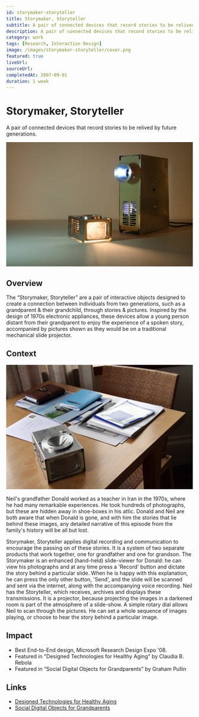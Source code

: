 ```yaml
---
id: storymaker-storyteller
title: Storymaker, Storyteller
subtitle: A pair of connected devices that record stories to be relived by future generations.
description: A pair of connected devices that record stories to be relived by future generations.
category: work
tags: [Research, Interaction Design]
image: /images/storymaker-storyteller/cover.png
featured: true
liveUrl: 
sourceUrl: 
completedAt: 2007-09-01
duration: 1 week
---
```


# Storymaker, Storyteller

A pair of connected devices that record stories to be relived by future generations.

![Pair of devices](/images/storymaker-storyteller/story-together.webp)

## Overview

The “Storymaker, Storyteller” are a pair of interactive objects designed to create a connection between individuals from two generations, such as a grandparent & their grandchild, through stories & pictures. Inspired by the design of 1970s electronic appliances, these devices allow a young person distant from their grandparent to enjoy the experience of a spoken story, accompanied by pictures shown as they would be on a traditional mechanical slide projector.

## Context

![Storymaker](/images/storymaker-storyteller/story-table.webp)

Neil's grandfather Donald worked as a teacher in Iran in the 1970s, where he had many remarkable experiences. He took hundreds of photographs, but these are hidden away in shoe-boxes in his attic. Donald and Neil are both aware that when Donald is gone, and with him the stories that lie behind these images, any detailed narrative of this episode from the family's history will be all but lost.

Storymaker, Storyteller applies digital recording and communication to encourage the passing on of these stories. It is a system of two separate products that work together, one for grandfather and one for grandson. The Storymaker is an enhanced (hand-held) slide-viewer for Donald: he can view his photographs and at any time press a 'Record' button and dictate the story behind a particular slide. When he is happy with this explanation, he can press the only other button, 'Send', and the slide will be scanned and sent via the internet, along with the accompanying voice recording. Neil has the Storyteller, which receives, archives and displays these transmissions. It is a projector, because projecting the images in a darkened room is part of the atmosphere of a slide-show. A simple rotary dial allows Neil to scan through the pictures. He can set a whole sequence of images playing, or choose to hear the story behind a particular image.

## Impact

- Best End-to-End design, Microsoft Research Design Expo '08.
- Featured in "Designed Technologies for Healthy Aging" by Claudia B. Rebola
- Featured in “Social Digital Objects for Grandparents” by Graham Pullin

## Links

- [Designed Technologies for Healthy Aging](https://www.amazon.co.uk/Technologies-Synthesis-Assistive-Rehabilitative-Health-Preserving/dp/1627053174)
- [Social Digital Objects for Grandparents](https://www.microsoft.com/en-us/research/wp-content/uploads/2016/02/Social20digital20objects20for20Grandparents20-20Pullin20Banks.pdf)
